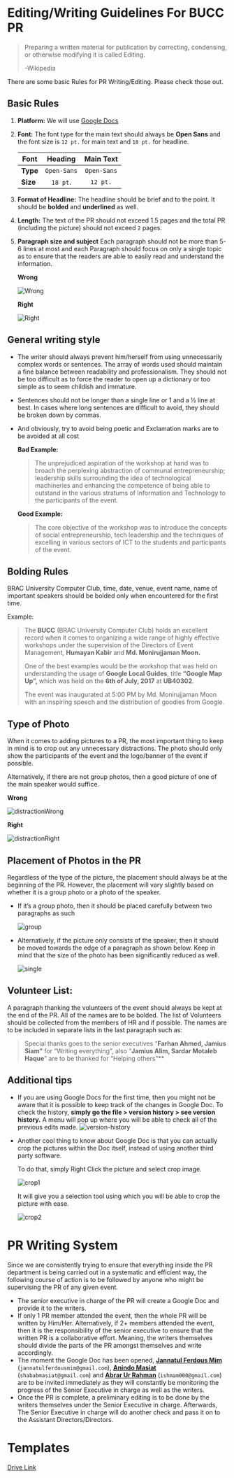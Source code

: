 # Editing/Writing Guidelines For BUCC PR

> Preparing a written material for publication by correcting, condensing, or otherwise modifying it is called Editing.
>
> -Wikipedia

There are some basic Rules for PR Writing/Editing.
Please check those out.

## Basic Rules

1. **Platform:** We will use [Google Docs](https://docs.google.com/)

2. **Font:** The font type for the main text should always be **Open Sans** and the font size is `12 pt.` for main text and `18 pt.` for headline.

    | Font     |   Heading   |  Main Text  |
    | -------- | :---------: | :---------: |
    | **Type** | `Open-Sans` | `Open-Sans` |
    | **Size** |  `18 pt`.   |  `12 pt.`   |

3. **Format of Headline:** The headline should be brief and to the point. It should be **bolded** and **underlined** as well.

4. **Length:** The text of the PR should not exceed 1.5 pages and the total PR (including the picture) should not exceed `2` pages.

5. **Paragraph size and subject** Each paragraph should not be more than 5-6 lines at most and each Paragraph should focus on only a single topic as to ensure that the readers are able to easily read and understand the information.

    **Wrong**

    ![Wrong](pics/longwrong.jpg)

    **Right**

    ![Right](pics/longright.jpg)

## General writing style

-   The writer should always prevent him/herself from using unnecessarily complex words or sentences. The array of words used should maintain a fine balance between readability and professionalism. They should not be too difficult as to force the reader to open up a dictionary or too simple as to seem childish and immature.

-   Sentences should not be longer than a single line or 1 and a ½ line at best. In cases where long sentences are difficult to avoid, they should be broken down by commas.

-   And obviously, try to avoid being poetic and Exclamation marks are to be avoided at all cost

    **Bad Example:**

    > The unprejudiced aspiration of the workshop at hand was to broach the perplexing abstraction of communal entrepreneurship; leadership skills surrounding the idea of technological machineries and enhancing the competence of being able to outstand in the various stratums of Information and Technology to the participants of the event.

    **Good Example:**

    > The core objective of the workshop was to introduce the concepts of social entrepreneurship, tech leadership and the techniques of excelling in various sectors of ICT to the students and participants of the event.

## Bolding Rules

BRAC University Computer Club, time, date, venue, event name, name of important speakers should be bolded only when encountered for the first time.

Example:

> The **BUCC** (BRAC University Computer Club) holds an excellent record when it comes to organizing a wide range of highly effective workshops under the supervision of the Directors of Event Management, **Humayan Kabir** and **Md. Monirujjaman Moon.**
>
> One of the best examples would be the workshop that was held on understanding the usage of **Google Local Guides**, title **“Google Map Up”,** which was held on the **6th of July, 2017** at **UB40302**.
>
> The event was inaugurated at 5:00 PM by Md. Monirujjaman Moon with an inspiring speech and the distribution of goodies from Google.

## Type of Photo

When it comes to adding pictures to a PR, the most important thing to keep in mind is to crop out any unnecessary distractions. The photo should only show the participants of the event and the logo/banner of the event if possible.

Alternatively, if there are not group photos, then a good picture of one of the main speaker would suffice.

**Wrong**

![distractionWrong](pics/distractionwrong.png)

**Right**

![distractionRight](pics/distractionright.jpg)

## Placement of Photos in the PR

Regardless of the type of the picture, the placement should always be at the beginning of the PR. However, the placement will vary slightly based on whether it is a group photo or a photo of the speaker.

-   If it’s a group photo, then it should be placed carefully between two paragraphs as such

    ![group](pics/group.jpg)

-   Alternatively, if the picture only consists of the speaker, then it should be moved towards the edge of a paragraph as shown below. Keep in mind that the size of the photo has been significantly reduced as well.

    ![single](pics/person.png)

## Volunteer List:

A paragraph thanking the volunteers of the event should always be kept at the end of the PR. All of the names are to be bolded. The list of Volunteers should be collected from the members of HR and if possible. The names are to be included in separate lists in the last paragraph such as:

> Special thanks goes to the senior executives “**Farhan Ahmed, Jamius Siam”** for “Writing everything”, also “**Jamius Alim, Sardar Motaleb Haque**” are to be thanked for “Helping others”\*\*

## Additional tips

-   If you are using Google Docs for the first time, then you might not be aware that it is possible to keep track of the changes in Google Doc. To check the history, **simply go the file > version history > see version history.** A menu will pop up where you will be able to check all of the previous edits made.
    ![version-history](pics/version-history.png)

-   Another cool thing to know about Google Doc is that you can actually crop the pictures within the Doc itself, instead of using another third party software.

    To do that, simply Right Click the picture and select crop image.

    ![crop1](pics/crop1.png)

    It will give you a selection tool using which you will be able to crop the picture with ease.

    ![crop2](pics/crop2.jpg)

# PR Writing System

Since we are consistently trying to ensure that everything inside the PR department is being carried out in a systematic and efficient way, the following course of action is to be followed by anyone who might be supervising the PR of any given event.

-   The senior executive in charge of the PR will create a Google Doc and provide it to the writers.
-   If only 1 PR member attended the event, then the whole PR will be written by Him/Her. Alternatively, if 2+ members attended the event, then it is the responsibility of the senior executive to ensure that the written PR is a collaborative effort. Meaning, the writers themselves should divide the parts of the PR amongst themselves and write accordingly.
-   The moment the Google Doc has been opened, [**Jannatul Ferdous Mim**](https://www.facebook.com/jannatul.fedrousmim/) (`jannatulferdousmim@gmail.com`), [**Anindo Masiat**](https://www.facebook.com/Masiat.Anindo/) (`shababmasiat@gmail.com`) and [**Abrar Ur Rahman**](https://www.facebook.com/aur.ishmam/) (`ishmam000@gmail.com`) are to be invited immediately as they will constantly be monitoring the progress of the Senior Executive in charge as well as the writers.
-   Once the PR is complete, a preliminary editing is to be done by the writers themselves under the Senior Executive in charge. Afterwards, The Senior Executive in charge will do another check and pass it on to the Assistant Directors/Directors.

# Templates

[Drive Link](https://drive.google.com/drive/folders/1cRqxOGCmwUsc2HCryFbRdv9203QWCT9U?usp=sharing)
